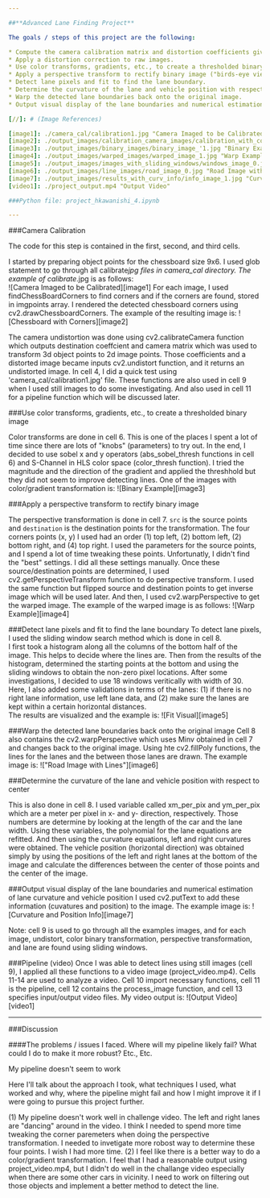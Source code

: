 ```yaml
---

##**Advanced Lane Finding Project**

The goals / steps of this project are the following:

* Compute the camera calibration matrix and distortion coefficients given a set of chessboard images.
* Apply a distortion correction to raw images.
* Use color transforms, gradients, etc., to create a thresholded binary image.
* Apply a perspective transform to rectify binary image ("birds-eye view").
* Detect lane pixels and fit to find the lane boundary.
* Determine the curvature of the lane and vehicle position with respect to center.
* Warp the detected lane boundaries back onto the original image.
* Output visual display of the lane boundaries and numerical estimation of lane curvature and vehicle position.

[//]: # (Image References)

[image1]: ./camera_cal/calibration1.jpg "Camera Imaged to be Calibrated"
[image2]: ./output_images/calibration_camera_images/calibration_with_corners_1.jpg' "Chessboard with Corners"
[image3]: ./output_images/binary_images/binary_image_'1.jpg "Binary Example"
[image4]: ./output_images/warped_images/warped_image_1.jpg "Warp Example"
[image5]: ./output_images/images_with_sliding_windows/windows_image_0.jpg "Fit Visual"
[image6]: ./output_images/line_images/road_image_0.jpg "Road Image with Lines"
[image7]: ./output_images/results_with_curv_info/info_image_1.jpg "Curvature and Position Info"
[video1]: ./project_output.mp4 "Output Video"

###Python file: project_hkawanishi_4.ipynb

---
```


###Camera Calibration

The code for this step is contained in the first, second, and third cells.  

I started by preparing object points for the chessboard size 9x6. I used glob statement to go through all calibrate*jpg files in camera_cal directory.  The example of calibrate*.jpg is as follows:  
![Camera Imaged to be Calibrated][image1]
For each image, I used findChessBoardCorners to find corners and if the corners are found, stored in imgpoints array.  I rendered the detected chessboard corners using cv2.drawChessboardCorners. The example of the resulting image is:
![Chessboard with Corners][image2]

The camera undistortion was done using cv2.calibrateCamera function which outputs destination coeffcient and camera matrix which was used to transform 3d object points to 2d image points.  Those coefficients and a distorted image became inputs cv2.undistort function, and it returns an undistorted image.  In cell 4, I did a quick test using 'camera_cal/calibration1.jpg' file.  These functions are also used in cell 9 when I used still images to do some investigating.  And also used in cell 11 for a pipeline function which will be discussed later.

###Use color transforms, gradients, etc., to create a thresholded binary image

Color transforms are done in cell 6.  This is one of the places I spent a lot of time since there are lots of "knobs" (parameters) to try out.  In the end, I decided to use sobel x and y operators (abs_sobel_thresh functions in cell 6) and S-Channel in HLS color space (color_thresh function). I tried the magnitude and the direction of the gradient and applied the threshhold but they did not seem to improve detecting lines.  One of the images with color/gradient transformation is:
![Binary Example][image3]

###Apply a perspective transform to rectify binary image

The perspective transformation is done in cell 7. `src` is the source points and `destination` is the destination points for the transformation.  The four corners points (x, y) I used had an order (1) top left, (2) bottom left, (2) bottom right, and (4) top right.  I used the parameters for the source points, and I spend a lot of time tweaking these points.  Unfortunatly, I didn't find the "best" settings.  I did all these settings manually.  Once these source/destination points are determined, I used cv2.getPerspectiveTransform function to do perspective transform.  I used the same function but flipped source and destination points to get inverse image which will be used later.  And then, I used cv2.warpPerspective to get the warped image.  The example of the warped image is as follows:
![Warp Example][image4]

###Detect lane pixels and fit to find the lane boundary
To detect lane pixels, I used the sliding window search method which is done in cell 8.  
I first took a histogram along all the columns of the bottom half of the image.  This helps to decide where the lines are.  Then from the results of the histogram, determined the starting points at the bottom and using the sliding windows to obtain the non-zero pixel locations.  After some investigations, I decided to use 18 windows veritically with width of 30.  Here, I also added some validations in terms of the lanes: (1) if there is no right lane information, use left lane data, and (2) make sure the lanes are kept within a certain horizontal distances.  
The results are visualized and the example is:
![Fit Visual][image5]

###Warp the detected lane boundaries back onto the original image
Cell 8 also contains the cv2.warpPerspective which uses Minv obtained in cell 7 and changes back to the original image.  Using hte cv2.fillPoly functions, the lines for the lanes and the between those lanes are drawn.  The example image is:
!["Road Image with Lines"][image6]

###Determine the curvature of the lane and vehicle position with respect to center 

This is also done in cell 8.  I used variable called xm_per_pix and ym_per_pix which are a meter per pixel in x- and y- direction, respectively.  Those numbers are determine by looking at the length of the car and the lane width.  Using these variables, the polynomial for the lane equations are refitted.  And then using the curvature equations, left and right curvatures were obtained.  The vehicle position (horizontal direction) was obtained simply by using the positions of the left and right lanes at the bottom of the image and calculate the differences between the center of those points and the center of the image.  

###Output visual display of the lane boundaries and numerical estimation of lane curvature and vehicle position
I used cv2.putText to add these information (cuvatures and position) to the image.  The example image is:
![Curvature and Position Info][image7]

Note: cell 9 is used to go through all the examples images, and for each image, undistort, color binary transformation, perspective transformation, and lane are found using sliding windows.  

###Pipeline (video)
Once I was able to detect lines using still images (cell 9), I applied all these functions to a video image (project_video.mp4). Cells 11-14 are used to analyze a video.  Cell 10 import necessary functions, cell 11 is the pipeline, cell 12 contains the process_image function, and cell 13 specifies input/output video files.  My video output is:
![Output Video][video1]

---

###Discussion

####The problems / issues I faced.  Where will my pipeline likely fail?  What could I do to make it more robust? Etc., Etc.

My pipeline doesn't seem to work 

Here I'll talk about the approach I took, what techniques I used, what worked and why, where the pipeline might fail and how I might improve it if I were going to pursue this project further.  

(1) My pipeline doesn't work well in challenge video.  The left and right lanes are "dancing" around in the video.  I think I needed to spend more time tweaking the corner paremeters when doing the perspective transformation.  I needed to invetigate more robost way to determine these four points. I wish I had more time.
(2) I feel like there is a better way to do a color/gradient transformation.  I feel that I had a reasonable output using project_video.mp4, but I didn't do well in the challange video especially when there are some other cars in vicinity.  I need to work on filtering out those objects and implement a better method to detect the line.  

